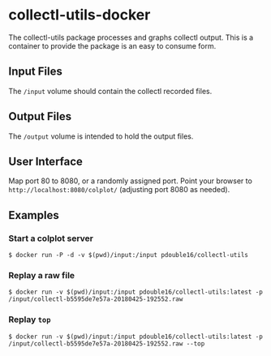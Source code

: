 # collectl-utils-docker

The collectl-utils package processes and graphs collectl output. This is a container to provide
the package is an easy to consume form.

## Input Files

The `/input` volume should contain the collectl recorded files.

## Output Files

The `/output` volume is intended to hold the output files.

## User Interface

Map port 80 to 8080, or a randomly assigned port. Point your browser to `http://localhost:8080/colplot/` (adjusting port 8080 as needed).

## Examples

### Start a colplot server

```shell
$ docker run -P -d -v $(pwd)/input:/input pdouble16/collectl-utils
```

### Replay a raw file

```shell
$ docker run -v $(pwd)/input:/input pdouble16/collectl-utils:latest -p /input/collectl-b5595de7e57a-20180425-192552.raw
```
### Replay `top`

```shell
$ docker run -v $(pwd)/input:/input pdouble16/collectl-utils:latest -p /input/collectl-b5595de7e57a-20180425-192552.raw --top
```
